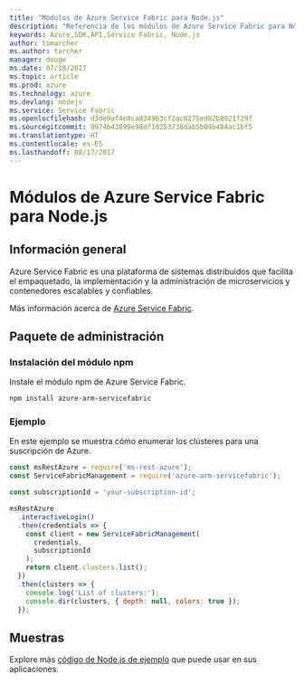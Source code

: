 ```yaml
---
title: "Módulos de Azure Service Fabric para Node.js"
description: "Referencia de los módulos de Azure Service Fabric para Node.js"
keywords: Azure,SDK,API,Service Fabric, Node.js
author: tomarcher
ms.author: tarcher
manager: douge
ms.date: 07/18/2017
ms.topic: article
ms.prod: azure
ms.technology: azure
ms.devlang: nodejs
ms.service: Service Fabric
ms.openlocfilehash: d3de9af4e8ca834963cf2ac0275ed02b8021f29f
ms.sourcegitcommit: 9974b43899e98df10253738dab5b09b484ac1bf5
ms.translationtype: HT
ms.contentlocale: es-ES
ms.lasthandoff: 08/17/2017
---
```

# <a name="azure-service-fabric-modules-for-nodejs"></a>Módulos de Azure Service Fabric para Node.js

## <a name="overview"></a>Información general

Azure Service Fabric es una plataforma de sistemas distribuidos que facilita el empaquetado, la implementación y la administración de microservicios y contenedores escalables y confiables.

Más información acerca de [Azure Service Fabric](https://docs.microsoft.com/azure/service-fabric/service-fabric-overview).

## <a name="management-package"></a>Paquete de administración

### <a name="install-the-npm-module"></a>Instalación del módulo npm

Instale el módulo npm de Azure Service Fabric.

```bash
npm install azure-arm-servicefabric
```

### <a name="example"></a>Ejemplo

En este ejemplo se muestra cómo enumerar los clústeres para una suscripción de Azure.

```javascript
const msRestAzure = require('ms-rest-azure');
const ServiceFabricManagement = require('azure-arm-servicefabric');

const subscriptionId = 'your-subscription-id';

msRestAzure
  .interactiveLogin()
  .then(credentials => {
    const client = new ServiceFabricManagement(
      credentials,
      subscriptionId
    );
    return client.clusters.list();
  })
  .then(clusters => {
    console.log('List of clusters:');
    console.dir(clusters, { depth: null, colors: true });
  });
```

## <a name="samples"></a>Muestras

Explore más [código de Node.js de ejemplo](https://azure.microsoft.com/resources/samples/?platform=nodejs) que puede usar en sus aplicaciones.

